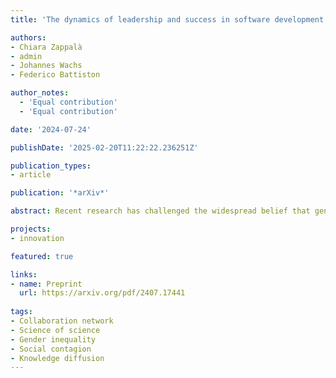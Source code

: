 ```yaml
---
title: 'The dynamics of leadership and success in software development teams'

authors:
- Chiara Zappalà
- admin
- Johannes Wachs
- Federico Battiston

author_notes:
  - 'Equal contribution'
  - 'Equal contribution'

date: '2024-07-24'

publishDate: '2025-02-20T11:22:22.236251Z'

publication_types:
- article

publication: '*arXiv*'

abstract: Recent research has challenged the widespread belief that gender inequities in academia would disappear simply by increasing the number of women. More complex causes might be at play, embodied in the networked structure of scientific collaborations. Here, we aim to understand the structural inequality between male and female scholars in the dissemination of scientific knowledge. We use a large-scale dataset of academic publications from the American Physical Society (APS) to build a time-varying network of collaborations from 1970 to 2020. We model knowledge dissemination as a contagion process in which scientists become informed based on the propagation of knowledge through their collaborators. We quantify the fairness of the system in terms of how women acquire and diffuse knowledge compared to men. Our results indicate that knowledge acquisition and diffusion are slower for women than expected. We find that the main determinant of women's disadvantage is the gap in the cumulative number of collaborators, highlighting how time creates structural disadvantages that contribute to marginalize women in physics. Our work sheds light on how the dynamics of scientific collaborations shape gender disparities in knowledge dissemination and calls for a deeper understanding on how to intervene to improve fairness and diversity in the scientific community.

projects: 
- innovation

featured: true

links:
- name: Preprint
  url: https://arxiv.org/pdf/2407.17441
  
tags:
- Collaboration network
- Science of science
- Gender inequality
- Social contagion
- Knowledge diffusion
---
```

